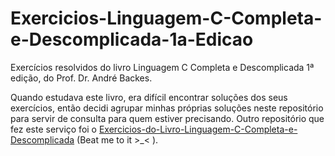 # Exercicios-Linguagem-C-Completa-e-Descomplicada-1a-Edicao
Exercícios resolvidos do livro Linguagem C Completa e Descomplicada 1ª edição, do Prof. Dr. André Backes.

Quando estudava este livro, era difícil encontrar soluções dos seus exercícios, então decidi agrupar minhas próprias soluções neste repositório para servir de consulta para quem estiver precisando. Outro repositório que fez este serviço foi o [Exercicios-do-Livro-Linguagem-C-Completa-e-Descomplicada](https://github.com/misaelrezende/Exercicios-do-Livro-Linguagem-C-Completa-e-Descomplicada) (Beat me to it >_< ).
